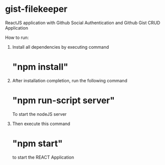 # gist-filekeeper
ReactJS application with Github Social Authentication and Github Gist CRUD Application

How to run:
1. Install all dependencies by executing command
    # "npm install"
    
2. After installation completion, run the following command
    # "npm run-script server"
   To start the nodeJS server
   
3. Then execute this command
    # "npm start"
   to start the REACT Application
